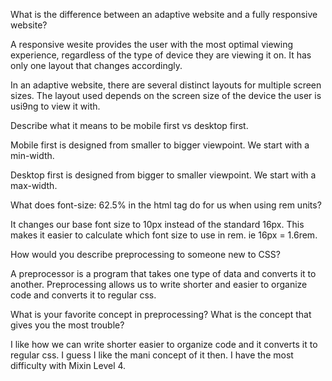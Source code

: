 What is the difference between an adaptive website and a fully responsive website?

  A responsive wesite provides the user with the most optimal viewing experience, regardless of the type of device they are viewing it on. It has only one layout that changes accordingly.

  In an adaptive website, there are several distinct layouts for multiple screen sizes.
  The layout used depends on the screen size of the device the user is usi9ng to view it with.



Describe what it means to be mobile first vs desktop first.

  Mobile first is designed from smaller to bigger viewpoint. We start with a min-width.

  Desktop first is designed from bigger to smaller viewpoint. We start with a max-width.

What does font-size: 62.5% in the html tag do for us when using rem units?

  It changes our base font size to 10px instead of the standard 16px. This makes it easier to calculate which font size to use in rem. ie 16px = 1.6rem.

How would you describe preprocessing to someone new to CSS?

  A preprocessor is a program that takes one type of data and converts it to another.
  Preprocessing allows us to write shorter and easier to organize code and converts it to regular css. 

What is your favorite concept in preprocessing? What is the concept that gives you the most trouble?

  I like how we can write shorter easier to organize code and it converts it to regular css. I guess I like the mani concept of it then. I have the most difficulty with Mixin Level 4.